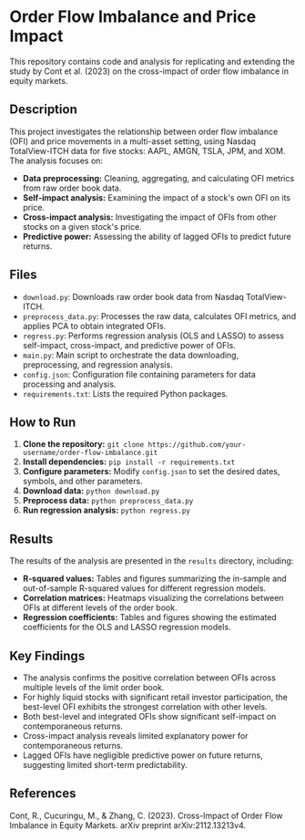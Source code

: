 # Order Flow Imbalance and Price Impact

This repository contains code and analysis for replicating and extending the study by Cont et al. (2023) on the cross-impact of order flow imbalance in equity markets.

## Description

This project investigates the relationship between order flow imbalance (OFI) and price movements in a multi-asset setting, using Nasdaq TotalView-ITCH data for five stocks: AAPL, AMGN, TSLA, JPM, and XOM. The analysis focuses on:

* **Data preprocessing:** Cleaning, aggregating, and calculating OFI metrics from raw order book data.
* **Self-impact analysis:** Examining the impact of a stock's own OFI on its price.
* **Cross-impact analysis:** Investigating the impact of OFIs from other stocks on a given stock's price.
* **Predictive power:** Assessing the ability of lagged OFIs to predict future returns.

## Files

* `download.py`: Downloads raw order book data from Nasdaq TotalView-ITCH.
* `preprocess_data.py`: Processes the raw data, calculates OFI metrics, and applies PCA to obtain integrated OFIs.
* `regress.py`: Performs regression analysis (OLS and LASSO) to assess self-impact, cross-impact, and predictive power of OFIs.
* `main.py`:  Main script to orchestrate the data downloading, preprocessing, and regression analysis.
* `config.json`: Configuration file containing parameters for data processing and analysis.
* `requirements.txt`:  Lists the required Python packages.

## How to Run

1. **Clone the repository:** `git clone https://github.com/your-username/order-flow-imbalance.git`
2. **Install dependencies:** `pip install -r requirements.txt`
3. **Configure parameters:**  Modify `config.json` to set the desired dates, symbols, and other parameters.
4. **Download data:** `python download.py`
5. **Preprocess data:** `python preprocess_data.py`
6. **Run regression analysis:** `python regress.py`

## Results

The results of the analysis are presented in the `results` directory, including:

* **R-squared values:** Tables and figures summarizing the in-sample and out-of-sample R-squared values for different regression models.
* **Correlation matrices:** Heatmaps visualizing the correlations between OFIs at different levels of the order book.
* **Regression coefficients:**  Tables and figures showing the estimated coefficients for the OLS and LASSO regression models.

## Key Findings

* The analysis confirms the positive correlation between OFIs across multiple levels of the limit order book.
* For highly liquid stocks with significant retail investor participation, the best-level OFI exhibits the strongest correlation with other levels.
* Both best-level and integrated OFIs show significant self-impact on contemporaneous returns.
* Cross-impact analysis reveals limited explanatory power for contemporaneous returns.
* Lagged OFIs have negligible predictive power on future returns, suggesting limited short-term predictability.

## References

Cont, R., Cucuringu, M., & Zhang, C. (2023). Cross-Impact of Order Flow Imbalance in Equity Markets. arXiv preprint arXiv:2112.13213v4.